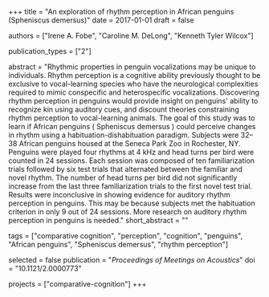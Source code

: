 +++
title = "An exploration of rhythm perception in African penguins (Spheniscus demersus)"
date = 2017-01-01
draft = false

authors = ["Irene A. Fobe", "Caroline M. DeLong", "Kenneth Tyler Wilcox"]

publication_types = ["2"]

abstract = "Rhythmic properties in penguin vocalizations may be unique to individuals. Rhythm perception is a cognitive ability previously thought to be exclusive to vocal-learning species who have the neurological complexities required to mimic conspecific and heterospecific vocalizations. Discovering rhythm perception in penguins would provide insight on penguins' ability to recognize kin using auditory cues, and discount theories constraining rhythm perception to vocal-learning animals. The goal of this study was to learn if African penguins ( Spheniscus demersus ) could perceive changes in rhythm using a habituation-dishabituation paradigm. Subjects were 32–38 African penguins housed at the Seneca Park Zoo in Rochester, NY. Penguins were played four rhythms at 4 kHz and head turns per bird were counted in 24 sessions. Each session was composed of ten familiarization trials followed by six test trials that alternated between the familiar and novel rhythm. The number of head turns per bird did not significantly increase from the last three familiarization trials to the first novel test trial. Results were inconclusive in showing evidence for auditory rhythm perception in penguins. This may be because subjects met the habituation criterion in only 9 out of 24 sessions. More research on auditory rhythm perception in penguins is needed."
short_abstract = ""

tags = ["comparative cognition", "perception", "cognition", "penguins", "African penguins", "Spheniscus demersus", "rhythm perception"]

selected = false
publication = "*Proceedings of Meetings on Acoustics*"
doi = "10.1121/2.0000773"

projects = ["comparative-cognition"]
+++
